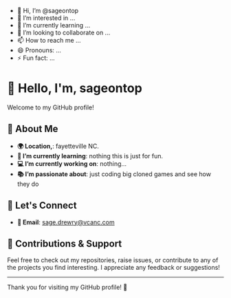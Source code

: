 - 👋 Hi, I’m @sageontop
- 👀 I’m interested in ...
- 🌱 I’m currently learning ...
- 💞️ I’m looking to collaborate on ...
- 📫 How to reach me ...
- 😄 Pronouns: ...
- ⚡ Fun fact: ...

<!---
sageontop/sageontop is a ✨ special ✨ repository because its `README.md` (this file) appears on your GitHub profile.
You can click the Preview link to take a look at your changes.
--->
# 👋 Hello, I'm, sageontop

Welcome to my GitHub profile!
## 🌟 About Me

- **🌍 Location,**: fayetteville NC.
- **🧠 I’m currently learning**: nothing this is just for fun. 
- **💻 I’m currently working on**: nothing...
- **📚 I’m passionate about**: just coding big cloned games and see how they do

## 💬 Let's Connect

- **📧 Email**: sage.drewry@vcanc.com

## 🙌 Contributions & Support

Feel free to check out my repositories, raise issues, or contribute to any of the projects you find interesting. I appreciate any feedback or suggestions!

---

Thank you for visiting my GitHub profile! 🚀
